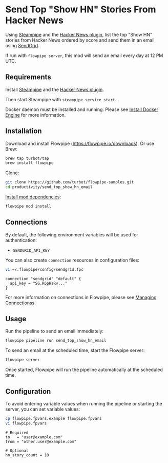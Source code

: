 # Send Top "Show HN" Stories From Hacker News

Using [Steampipe](https://steampipe.io/) and the [Hacker News plugin](https://hub.steampipe.io/plugins/turbot/hackernews), list the top "Show HN" stories from Hacker News ordered by score and send them in an email using [SendGrid](https://sendgrid.com).

If run with `flowpipe server`, this mod will send an email every day at 12 PM UTC.

## Requirements

Install [Steampipe](https://steampipe.io/downloads) and the [Hacker News plugin](https://hub.steampipe.io/plugins/turbot/hackernews#get-started).

Then start Steampipe with `steampipe service start`.

Docker daemon must be installed and running. Please see [Install Docker Engine](https://docs.docker.com/engine/install/) for more information.

## Installation

Download and install Flowpipe (https://flowpipe.io/downloads). Or use Brew:

```sh
brew tap turbot/tap
brew install flowpipe
```

Clone:

```sh
git clone https://github.com/turbot/flowpipe-samples.git
cd productivity/send_top_show_hn_email
```

[Install mod dependencies](https://flowpipe.io/docs/build/mod-dependencies#mod-dependencies):

```sh
flowpipe mod install
```

## Connections

By default, the following environment variables will be used for authentication:

- `SENDGRID_API_KEY`

You can also create `connection` resources in configuration files:

```sh
vi ~/.flowpipe/config/sendgrid.fpc
```

```hcl
connection "sendgrid" "default" {
  api_key = "SG.R6pHsRv..."
}
```

For more information on connections in Flowpipe, please see [Managing Connectionss](https://flowpipe.io/docs/run/connections).

## Usage

Run the pipeline to send an email immediately:

```sh
flowpipe pipeline run send_top_show_hn_email
```

To send an email at the scheduled time, start the Flowpipe server:

```sh
flowpipe server
```

Once started, Flowpipe will run the pipeline automatically at the scheduled time.

## Configuration

To avoid entering variable values when running the pipeline or starting the server, you can set variable values:

```sh
cp flowpipe.fpvars.example flowpipe.fpvars
vi flowpipe.fpvars
```

```hcl
# Required
to   = "user@example.com"
from = "other.user@example.com"

# Optional
hn_story_count = 10
```
